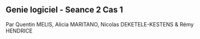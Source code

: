 ## Genie logiciel - Seance 2 Cas 1
Par Quentin MELIS, Alicia MARITANO, Nicolas DEKETELE-KESTENS & Rémy HENDRICE

